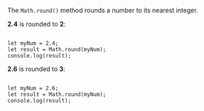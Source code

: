 The `Math.round()` method rounds a number to its nearest integer.

**2.4** is rounded to **2**:

<Editor lang="javascript">
<code>
let myNum = 2.4;
let result = Math.round(myNum);
console.log(result);
</code>
</Editor>

**2.6** is rounded to **3**:

<Editor lang="javascript">
<code>
let myNum = 2.6;
let result = Math.round(myNum);
console.log(result);
</code>
</Editor>